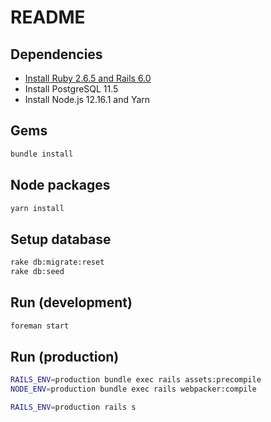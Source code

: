 # README

## Dependencies

* [Install Ruby 2.6.5 and Rails 6.0](https://gorails.com/setup/ubuntu/19.10)
* Install PostgreSQL 11.5
* Install Node.js 12.16.1 and Yarn

## Gems

```bash
bundle install
```

## Node packages

```bash
yarn install
```

## Setup database

```bash
rake db:migrate:reset
rake db:seed
```

## Run (development)

```bash
foreman start
```

## Run (production)

```bash
RAILS_ENV=production bundle exec rails assets:precompile
NODE_ENV=production bundle exec rails webpacker:compile

RAILS_ENV=production rails s
```
